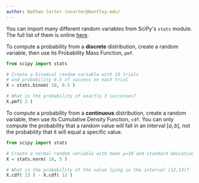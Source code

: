 ```yaml
---
author: Nathan Carter (ncarter@bentley.edu)
---
```


You can import many different random variables from SciPy's `stats` module.
The full list of them is online [here](https://docs.scipy.org/doc/scipy/reference/stats.html#discrete-distributions).

To compute a probability from a **discrete** distribution, create a random
variable, then use its Probability Mass Function, `pmf`.

```python
from scipy import stats

# Create a binomial random variable with 10 trials
# and probability 0.5 of success on each trial
X = stats.binom( 10, 0.5 )

# What is the probability of exactly 3 successes?
X.pmf( 3 )
```

To compute a probability from a **continuous** distribution, create a random
variable, then use its Cumulative Density Function, `cdf`.  You can only
compute the probability that a random value will fall in an interval $[a,b]$,
not the probability that it will equal a specific value.

```python
from scipy import stats

# Create a normal random variable with mean μ=10 and standard deviation σ=5
X = stats.norm( 10, 5 )

# What is the probability of the value lying in the interval [12,13]?
X.cdf( 13 ) - X.cdf( 12 )
```
